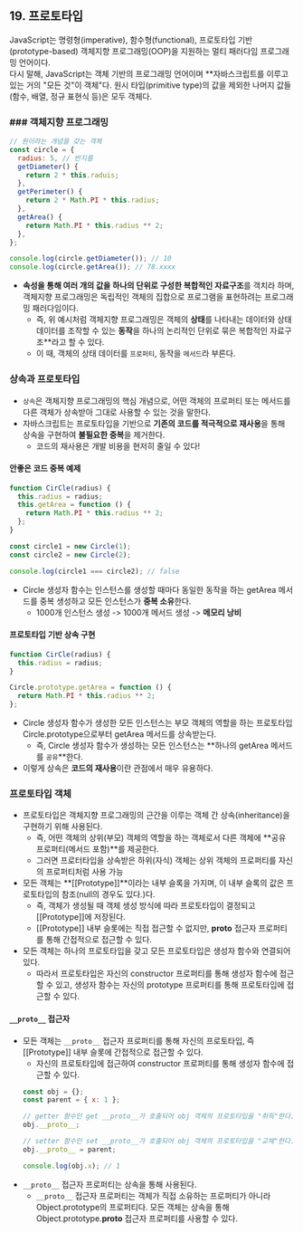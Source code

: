 ## 19. 프로토타입

JavaScript는 명령형(imperative), 함수형(functional), 프로토타입 기반(prototype-based) 객체지향 프로그래밍(OOP)을 지원하는 멀티 패러다임 프로그래밍 언어이다.  
다시 말해, JavaScript는 객체 기반의 프로그래밍 언어이며 \*\*자바스크립트를 이루고 있는 거의 "모든 것"이 객체"다. 원시 타입(primitive type)의 값을 제외한 나머지 값들(함수, 배열, 정규 표현식 등)은 모두 객체다.

### ### 객체지향 프로그래밍

```js
// 원이라는 개념을 갖는 객체
const circle = {
  radius: 5, // 반지름
  getDiameter() {
    return 2 * this.raduis;
  },
  getPerimeter() {
    return 2 * Math.PI * this.radius;
  },
  getArea() {
    return Math.PI * this.radius ** 2;
  },
};

console.log(circle.getDiameter()); // 10
console.log(circle.getArea()); // 78.xxxx
```

- **속성을 통해 여러 개의 값을 하나의 단위로 구성한 복합적인 자료구조**를 객치라 하며, 객체지향 프로그래밍은 독립적인 객체의 집합으로 프로그램을 표현하려는 프로그래밍 패러다임이다.
  - 즉, 위 예시처럼 객체지향 프로그래밍은 객체의 **상태**를 나타내는 데이터와 상태 데이터를 조작할 수 있는 **동작**을 하나의 논리적인 단위로 묶은 복합적인 자료구조\*\*라고 할 수 있다.
  - 이 때, 객체의 상태 데이터를 `프로퍼티`, 동작을 `메서드`라 부른다.

### 상속과 프로토타입

- `상속`은 객체지향 프로그래밍의 핵심 개념으로, 어떤 객체의 프로퍼티 또는 메서드를 다른 객체가 상속받아 그대로 사용할 수 있는 것을 말한다.
- 자바스크립트는 프로토타입을 기반으로 **기존의 코드를 적극적으로 재사용**을 통해 상속을 구현하여 **불필요한 중복**을 제거한다.
  - 코드의 재사용은 개발 비용을 현저히 줄일 수 있다!

#### 안좋은 코드 중복 예제

```js
function CirCle(radius) {
  this.radius = radius;
  this.getArea = function () {
    return Math.PI * this.radius ** 2;
  };
}

const circle1 = new Circle(1);
const circle2 = new Circle(2);

console.log(circle1 === circle2); // false
```

- Circle 생성자 함수는 인스턴스를 생성할 때마다 동일한 동작을 하는 getArea 메서드를 중복 생성하고 모든 인스턴스가 **중복 소유**한다.
  - 1000개 인스턴스 생성 -> 1000개 메서드 생성 -> **메모리 낭비**

#### 프로토타입 기반 상속 구현

```js
function CirCle(radius) {
  this.radius = radius;
}

Circle.prototype.getArea = function () {
  return Math.PI * this.radius ** 2;
};
```

- Circle 생성자 함수가 생성한 모든 인스턴스는 부모 객체의 역할을 하는 프로토타입 Circle.prototype으로부터 getArea 메서드를 상속받는다.
  - 즉, Circle 생성자 함수가 생성하는 모든 인스턴스는 **하나의 getArea 메서드를 `공유`**한다.
- 이렇게 상속은 **코드의 재사용**이란 관점에서 매우 유용하다.

### 프로토타입 객체

* 프로토타입은 객체지향 프로그래밍의 근간을 이루는 객체 간 상속(inheritance)을 구현하기 위해 사용된다.
  * 즉, 어떤 객체의 상위(부모) 객체의 역할을 하는 객체로서 다른 객체에 **공유 프로퍼티(메서드 포함)**를 제공한다.
  * 그러면 프로터타입을 상속받은 하위(자식) 객체는 상위 객체의 프로퍼티를 자신의 프로퍼티처럼 사용 가능
* 모든 객체는 **[[Prototype]]**이라는 내부 슬록을 가지며, 이 내부 슬록의 값은 프로토타입의 참조(null의 경우도 있다.)다.
  * 즉, 객체가 생성될 때 객체 생성 방식에 따라 프로토타입이 결정되고 [[Prototype]]에 저장된다.
  * [[Prototype]] 내부 슬롯에는 직접 접근할 수 없지만, __proto__ 접근자 프로퍼티를 통해 간접적으로 접근할 수 있다.
* 모든 객체는 하나의 프로토타입을 갖고 모든 프로토타입은 생성자 함수와 연결되어 있다.
  * 따라서 프로토타입은 자신의 constructor 프로퍼티를 통해 생성자 함수에 접근할 수 있고, 생성자 함수는 자신의 prototype 프로퍼티를 통해 프로토타입에 접근할 수 있다.

#### `__proto__` 접근자

* 모든 객체는 `__proto__` 접근자 프로퍼티를 통해 자신의 프로토타입, 즉 [[Prototype]] 내부 슬롯에 간접적으로 접근할 수 있다.
  * 자신의 프로토타입에 접근하여 constructor 프로퍼티를 통해 생성자 함수에 접근할 수 있다.
  ```js
  const obj = {};
  const parent = { x: 1 };

  // getter 함수인 get __proto__가 호출되어 obj 객체의 프로토타입을 "취득"한다.
  obj.__proto__;

  // setter 함수인 set __proto__가 호출되어 obj 객체의 프로토타입을 "교체"한다.
  obj.__proto__ = parent;

  console.log(obj.x); // 1
  ```
* `__proto__` 접근자 프로퍼티는 상속을 통해 사용된다.
  * `__proto__` 접근자 프로퍼티는 객체가 직접 소유하는 프로퍼티가 아니라 Object.prototype의 프로퍼티다. 모든 객체는 상속을 통해 Object.prototype.__proto__ 접근자 프로퍼티를 사용할 수 있다.
  ```js

  ```
